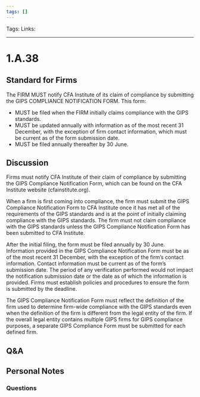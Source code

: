 ```yaml
---
tags: []
---
```

Tags:
Links: 
___
# 1.A.38
## Standard for Firms
The FIRM MUST notify CFA Institute of its claim of compliance by submitting the GIPS COMPLIANCE NOTIFICATION FORM. This form:
- MUST be filed when the FIRM initially claims compliance with the GIPS standards.
- MUST be updated annually with information as of the most recent 31 December, with the exception of firm contact information, which must be current as of the form submission date.
- MUST be filed annually thereafter by 30 June.
## Discussion
Firms must notify CFA Institute of their claim of compliance by submitting the GIPS Compliance Notification Form, which can be found on the CFA Institute website (cfainstitute.org).

When a firm is first coming into compliance, the firm must submit the GIPS Compliance Notification Form to CFA Institute once it has met all of the requirements of the GIPS standards and is at the point of initially claiming compliance with the GIPS standards. The firm must not claim compliance with the GIPS standards unless the GIPS Compliance Notification Form has been submitted to CFA Institute.

After the initial filing, the form must be filed annually by 30 June. Information provided in the GIPS Compliance Notification Form must be as of the most recent 31 December, with the exception of the firm’s contact information. Contact information must be current as of the form’s submission date. The period of any verification performed would not impact the notification submission date or the date as of which the information is provided. Firms must establish policies and procedures to ensure the form is submitted by the deadline.

The GIPS Compliance Notification Form must reflect the definition of the firm used to determine firm-wide compliance with the GIPS standards even when the definition of the firm is different from the legal entity of the firm. If the overall legal entity contains multiple GIPS firms for GIPS compliance purposes, a separate GIPS Compliance Form must be submitted for each defined firm.
## Q&A

## Personal Notes

### Questions